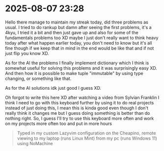 # 2025-08-07 23:28

Hello there manage to maintain my streak today, did three problems as usual. I tried to do rankup but damn after seeing the first problems, it's a 4kyu, I tried it a bit and then just gave up and also for some of the fundamentals problems too XD maybe I just don't really want to think heavy today after what happen earlier today, you don't need to know but it's all fine though if we keep that in mind in the end would be like that and if not just flip you know XD.

As for the AI the problems I finally implement dictionary which I think is somewhat useful for solving this problems and it was surprisingly easy XD. And then how it is possible to make tuple "immutable" by using type changing, or something like that.

As for the AI solutions idk just good I guess XD.

Oh forgot to write this here XD after watching a video from Sylvian Franklin I think I need to go with this keyboard further by using it to do real projects instead of just doing this, I mean this is kinda good even though I don't really think it changes me but I guess doing something is better than do nothing right. So, I guess I'll try to use this keyboard more often and work on my projects more often too and put in more hours

> Typed in my custom Lazyvim configuration on the Cheapino, remote viewing to my laptop (runs Linux Mint) from my pc (runs Windows 11) using NoMachine
